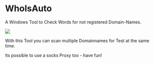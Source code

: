 # WhoIsAuto
A Windows Tool to Check Words for not registered Domain-Names.

<img src="https://burncycle.de/share/overview.png" />

With this Tool you can scan multiple Domainnames for Test at the same time.

Its possible to use a socks Proxy too - have fun!

